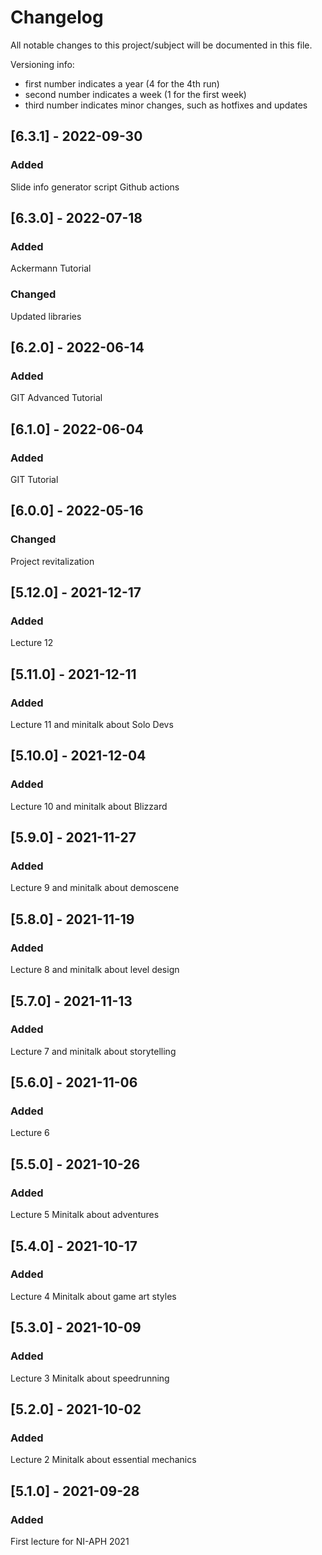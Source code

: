 # Changelog
All notable changes to this project/subject will be documented in this file.

Versioning info:
- first number indicates a year (4 for the 4th run)
- second number indicates a week (1 for the first week)
- third number indicates minor changes, such as hotfixes and updates

## [6.3.1] - 2022-09-30
### Added
Slide info generator script
Github actions

## [6.3.0] - 2022-07-18
### Added
Ackermann Tutorial

### Changed
Updated libraries

## [6.2.0] - 2022-06-14
### Added
GIT Advanced Tutorial

## [6.1.0] - 2022-06-04
### Added
GIT Tutorial

## [6.0.0] - 2022-05-16
### Changed
Project revitalization

## [5.12.0] - 2021-12-17
### Added
Lecture 12

## [5.11.0] - 2021-12-11
### Added
Lecture 11 and minitalk about Solo Devs

## [5.10.0] - 2021-12-04
### Added
Lecture 10 and minitalk about Blizzard

## [5.9.0] - 2021-11-27
### Added
Lecture 9 and minitalk about demoscene

## [5.8.0] - 2021-11-19
### Added
Lecture 8 and minitalk about level design

## [5.7.0] - 2021-11-13
### Added
Lecture 7 and minitalk about storytelling

## [5.6.0] - 2021-11-06
### Added
Lecture 6

## [5.5.0] - 2021-10-26
### Added
Lecture 5
Minitalk about adventures

## [5.4.0] - 2021-10-17
### Added
Lecture 4
Minitalk about game art styles

## [5.3.0] - 2021-10-09
### Added
Lecture 3
Minitalk about speedrunning


## [5.2.0] - 2021-10-02
### Added
Lecture 2
Minitalk about essential mechanics

## [5.1.0] - 2021-09-28
### Added
First lecture for NI-APH 2021
